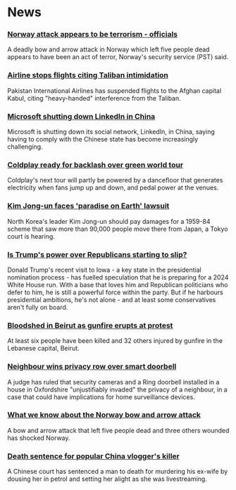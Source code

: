 # News
### [Norway attack appears to be terrorism - officials](https://www.bbc.com/news/world-europe-58910794)
A deadly bow and arrow attack in Norway which left five people dead appears to have been an act of terror, Norway's security service (PST) said. 
### [Airline stops flights citing Taliban intimidation](https://www.bbc.com/news/world-asia-58913855)
Pakistan International Airlines has suspended flights to the Afghan capital Kabul, citing "heavy-handed" interference from the Taliban.
### [Microsoft shutting down LinkedIn in China](https://www.bbc.com/news/technology-58911297)
Microsoft is shutting down its social network, LinkedIn, in China, saying having to comply with the Chinese state has become increasingly challenging.
### [Coldplay ready for backlash over green world tour](https://www.bbc.com/news/entertainment-arts-58898766)
Coldplay's next tour will partly be powered by a dancefloor that generates electricity when fans jump up and down, and pedal power at the venues.
### [Kim Jong-un faces 'paradise on Earth' lawsuit](https://www.bbc.com/news/world-asia-58911236)
North Korea's leader Kim Jong-un should pay damages for a 1959-84 scheme that saw more than 90,000 people move there from Japan, a Tokyo court is hearing.
### [Is Trump's power over Republicans starting to slip?](https://www.bbc.com/news/world-us-canada-58904507)
Donald Trump's recent visit to Iowa - a key state in the presidential nomination process - has fuelled speculation that he is preparing for a 2024 White House run. With a base that loves him and Republican politicians who defer to him, he is still a powerful force within the party. But if he harbours presidential ambitions, he's not alone - and at least some conservatives aren't fully on board.
### [Bloodshed in Beirut as gunfire erupts at protest](https://www.bbc.com/news/world-middle-east-58901611)
At least six people have been killed and 32 others injured by gunfire in the Lebanese capital, Beirut.
### [Neighbour wins privacy row over smart doorbell](https://www.bbc.com/news/technology-58911296)
A judge has ruled that security cameras and a Ring doorbell installed in a house in Oxfordshire "unjustifiably invaded" the privacy of a neighbour, in a case that could have implications for home surveillance devices.
### [What we know about the Norway bow and arrow attack](https://www.bbc.com/news/world-europe-58910709)
A bow and arrow attack that left five people dead and three others wounded has shocked Norway.
### [Death sentence for popular China vlogger's killer](https://www.bbc.com/news/world-asia-china-58912991)
A Chinese court has sentenced a man to death for murdering his ex-wife by dousing her in petrol and setting her alight as she was livestreaming.
